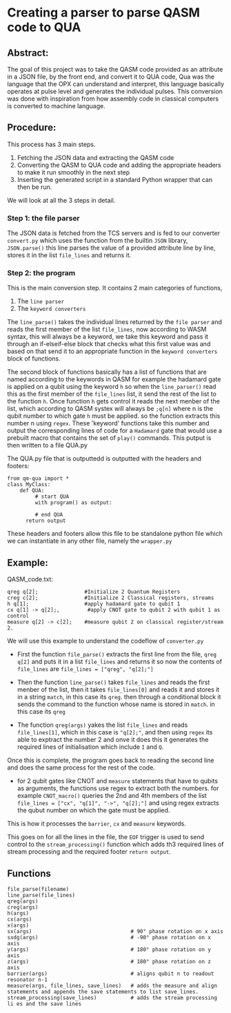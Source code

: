 # Creating a parser to parse QASM code to QUA

## Abstract:
The goal of this project was to take the QASM code provided as an attribute in a JSON file, by the front end, and convert it to QUA code, Qua was the language that the OPX can understand and interpret, this language basically operates at pulse level and generates the individual pulses. This conversion was done with inspiration from how assembly code in classical computers is converted to machine language.  

## Procedure:
This process has 3 main steps.
 1. Fetching the JSON data and extracting the QASM code
 2. Converting the QASM to QUA code and adding the appropriate headers to make it run smoothly in the next step
 3. Inserting the generated script in a standard Python wrapper that can then be run.

We will look at all the 3 steps in detail.

### Step 1: the file parser
The JSON data is fetched from the TCS servers and is fed to our converter `convert.py` which uses the function from the builtin `JSON` library, `JSON.parse()` this line parses the value of a provided attribute line by line, stores it in the list `file_lines` and returns it.

### Step 2: the program
This is the main conversion step. It contains 2 main categories of functions, 

 1. The `line parser`
 2. The `keyword converters`

The `line_parse()` takes the individual lines returned by the `file parser` and reads the first member of the list `file_lines`, now according to WASM syntax, this will always be a keyword, we take this keyword and pass it through an if-elseif-else block that checks what this first value was and based on that send it to an appropriate function in the `keyword converters` block of functions.

The second block of functions basically has a list of functions that are named according to the keywords in QASM for example the hadamard gate is applied on a qubit using the keyword `h` so when the `line_parser()` read this as the first member of the `file_lines` list, it send the rest of the list to the function `h`.
Once function `h` gets control it reads the next menber of the list, which according to QASM systex will always be `;q[n]` where n is the qubit number to which gate `h` must be applied. so the function extracts this number n using `regex`. 
These 'keyword' functions take this number and output the corresponding lines of code for a `Hadamard` gate that would use a prebuilt macro that contains the set of `play()` commands. This putput is then written to a file QUA.py

The QUA.py file that is outputtedd is outputted with the headers and footers:
```
from qm-qua import *
class MyClass:
    def QUA:
         # start QUA
         with program() as output:
     
         # end QUA
      return output
```
These headers and footers allow this file to be standalone python file which we can instantiate in any other file, namely the `wrapper.py`

## Example:

QASM_code.txt:
```
qreg q[2];               #Initialize 2 Quantum Registers
creg c[2];               #Initialize 2 Classical registers, streams
h q[1];                  #apply hadamard gate to qubit 1
cx q[1] -> q[2];,         #apply CNOT gate to qubit 2 with qubit 1 as control
measure q[2] -> c[2];    #measure qubit 2 on classical register/stream 2.

```

We will use this example to understand the codeflow of `converter.py`

- First the function `file_parse()` extracts the first line from the file, `qreg q[2]` and puts it in a list `file_lines` and returns it so now the contents of `file_lines` are `file_lines = ["qreg", "q[2];"]` 

- Then the function `line_parse()` takes `file_lines` and reads the first menber of the list, then it takes `file_lines[0]` and reads it and stores it in a string `match`, in this case its `qreg`. then through a conditional block it sends the command to the function whose name is stored in `match`. in this case its `qreg`

- The function `qreg(args)` yakes the list `file_lines` and reads `file_lines[1]`, which in this case is `"q[2];"`, and then using `regex` its able to exptract the number 2 and onve it does this it generates the required lines of initialisation which include `I` and `Q`.

Once this is complete, the program goes back to reading the second line and does the same process for the rest of the code. 

- for 2 qubit gates like CNOT and `measure` statements that have to qubits as arguments, the functions use regex to extract both the numbers. for example `CNOT_macro()` queries the 2nd and 4th members of the list `file_lines = ["cx", "q[1]", "->", "q[2];"]` and using regex extracts the qubut number on which the gate must be applied.

This is how it processes the `barrier`, `cx` and  `measure` keywords.

This goes on for all the lines in the file, the `EOF` trigger is used to send control to the `stream_processing()` function which adds th3 required lines of stream processing and the required footer `return output`.

## Functions
```
file_parse(filename)
line_parse(file_lines)
qreg(args)
creg(args)
h(args)
cx(args)
x(args)
sx(args)                                # 90° phase rotation on x axis
sxdg(args)                              # -90° phase rotation on x axis
y(args)                                 # 180° phase rotation on y axis
z(args)                                 # 180° phase rotation on z axis
barrier(args)                           # aligns qubit n to readout resonator n-1
measure(args, file_lines, save_lines)   # adds the measure and align statements and appends the save statements to list save_lines.
stream_processing(save_lines)           # adds the stream processing li es and the save lines
